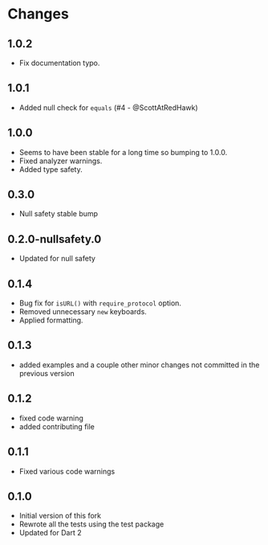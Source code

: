 # Changes

## 1.0.2

- Fix documentation typo.

## 1.0.1

- Added null check for `equals` (#4 - @ScottAtRedHawk)

## 1.0.0

- Seems to have been stable for a long time so bumping to 1.0.0.
- Fixed analyzer warnings.
- Added type safety.

## 0.3.0

- Null safety stable bump

## 0.2.0-nullsafety.0

- Updated for null safety

## 0.1.4

- Bug fix for `isURL()` with `require_protocol` option.
- Removed unnecessary `new` keyboards.
- Applied formatting.

## 0.1.3

- added examples and a couple other minor changes not committed in the previous version

## 0.1.2

- fixed code warning
- added contributing file

## 0.1.1

- Fixed various code warnings

## 0.1.0

- Initial version of this fork
- Rewrote all the tests using the test package
- Updated for Dart 2